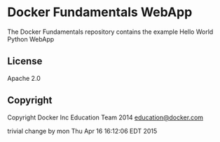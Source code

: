 Docker Fundamentals WebApp
==========================

The Docker Fundamentals repository contains the example Hello World Python WebApp

## License

Apache 2.0

## Copyright

Copyright Docker Inc Education Team 2014 <education@docker.com>


trivial change by mon
Thu Apr 16 16:12:06 EDT 2015
